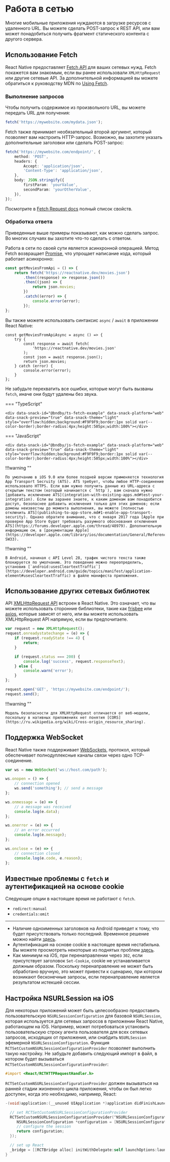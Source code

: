 # Работа в сетью

Многие мобильные приложения нуждаются в загрузке ресурсов с удаленного URL. Вы можете сделать POST-запрос к REST API, или вам может понадобиться получить фрагмент статического контента с другого сервера.

## Использование Fetch

React Native предоставляет [Fetch API](https://developer.mozilla.org/docs/Web/API/Fetch_API) для ваших сетевых нужд. Fetch покажется вам знакомым, если вы ранее использовали `XMLHttpRequest` или другие сетевые API. За дополнительной информацией вы можете обратиться к руководству MDN по [Using Fetch](https://developer.mozilla.org/docs/Web/API/Fetch_API/Using_Fetch).

### Выполнение запросов

Чтобы получить содержимое из произвольного URL, вы можете передать URL для получения:

```ts
fetch('https://mywebsite.com/mydata.json');
```

Fetch также принимает необязательный второй аргумент, который позволяет вам настроить HTTP-запрос. Возможно, вы захотите указать дополнительные заголовки или сделать POST-запрос:

```ts
fetch('https://mywebsite.com/endpoint/', {
    method: 'POST',
    headers: {
        Accept: 'application/json',
        'Content-Type': 'application/json',
    },
    body: JSON.stringify({
        firstParam: 'yourValue',
        secondParam: 'yourOtherValue',
    }),
});
```

Посмотрите в [Fetch Request docs](https://developer.mozilla.org/docs/Web/API/Request) полный список свойств.

### Обработка ответа

Приведенные выше примеры показывают, как можно сделать запрос. Во многих случаях вы захотите что-то сделать с ответом.

Работа в сети по своей сути является асинхронной операцией. Метод Fetch возвращает [Promise](https://developer.mozilla.org/docs/Web/JavaScript/Reference/Global_Objects/Promise), что упрощает написание кода, который работает асинхронно:

```ts
const getMoviesFromApi = () => {
    return fetch('https://reactnative.dev/movies.json')
        .then((response) => response.json())
        .then((json) => {
            return json.movies;
        })
        .catch((error) => {
            console.error(error);
        });
};
```

Вы также можете использовать синтаксис `async` / `await` в приложении React Native:

```tsx
const getMoviesFromApiAsync = async () => {
    try {
        const response = await fetch(
            'https://reactnative.dev/movies.json'
        );
        const json = await response.json();
        return json.movies;
    } catch (error) {
        console.error(error);
    }
};
```

Не забудьте перехватить все ошибки, которые могут быть вызваны `fetch`, иначе они будут удалены без звука.

=== "TypeScript"

    <div data-snack-id="@bndby/ts-fetch-example" data-snack-platform="web" data-snack-preview="true" data-snack-theme="light" style="overflow:hidden;background:#F9F9F9;border:1px solid var(--color-border);border-radius:4px;height:505px;width:100%"></div>

=== "JavaScript"

    <div data-snack-id="@bndby/js-fetch-example" data-snack-platform="web" data-snack-preview="true" data-snack-theme="light" style="overflow:hidden;background:#F9F9F9;border:1px solid var(--color-border);border-radius:4px;height:505px;width:100%"></div>

!!!warning ""

    По умолчанию в iOS 9.0 или более поздней версии применяется технология App Transport Secruity (ATS). ATS требует, чтобы любое HTTP-соединение использовало HTTPS. Если вам нужно получить данные из URL-адреса с открытым текстом (который начинается с `http`), вам сначала нужно [добавить исключение ATS](integration-with-existing-apps.md#test-your-integration). Если вы заранее знаете, к каким доменам вам понадобится доступ, безопаснее добавить исключения только для этих доменов; если домены неизвестны до момента выполнения, вы можете [полностью отключить ATS](publishing-to-app-store.md#1-enable-app-transport-security). Однако обратите внимание, что с января 2017 года [Apple при проверке App Store будет требовать разумного обоснования отключения ATS](https://forums.developer.apple.com/thread/48979). Дополнительную информацию см. в [документации Apple](https://developer.apple.com/library/ios/documentation/General/Reference/InfoPlistKeyReference/Articles/CocoaKeys.html#//apple_ref/doc/uid/TP40009251-SW33).

!!!warning ""

    В Android, начиная с API Level 28, трафик чистого текста также блокируется по умолчанию. Это поведение можно переопределить, установив [`android:usesCleartextTraffic`](https://developer.android.com/guide/topics/manifest/application-element#usesCleartextTraffic) в файле манифеста приложения.

## Использование других сетевых библиотек

API [XMLHttpRequest API](https://developer.mozilla.org/docs/Web/API/XMLHttpRequest) встроен в React Native. Это означает, что вы можете использовать сторонние библиотеки, такие как [frisbee](https://github.com/niftylettuce/frisbee) или [axios](https://github.com/axios/axios), которые зависят от него, или вы можете использовать XMLHttpRequest API напрямую, если вы предпочитаете.

```ts
var request = new XMLHttpRequest();
request.onreadystatechange = (e) => {
    if (request.readyState !== 4) {
        return;
    }

    if (request.status === 200) {
        console.log('success', request.responseText);
    } else {
        console.warn('error');
    }
};

request.open('GET', 'https://mywebsite.com/endpoint/');
request.send();
```

!!!warning ""

    Модель безопасности для XMLHttpRequest отличается от веб-модели, поскольку в нативных приложениях нет понятия [CORS](https://ru.wikipedia.org/wiki/Cross-origin_resource_sharing).

## Поддержка WebSocket

React Native также поддерживает [WebSockets](https://developer.mozilla.org/docs/Web/API/WebSocket), протокол, который обеспечивает полнодуплексные каналы связи через одно TCP-соединение.

```ts
var ws = new WebSocket('ws://host.com/path');

ws.onopen = () => {
    // connection opened
    ws.send('something'); // send a message
};

ws.onmessage = (e) => {
    // a message was received
    console.log(e.data);
};

ws.onerror = (e) => {
    // an error occurred
    console.log(e.message);
};

ws.onclose = (e) => {
    // connection closed
    console.log(e.code, e.reason);
};
```

## Известные проблемы с `fetch` и аутентификацией на основе cookie

Следующие опции в настоящее время не работают с `fetch`.

-   `redirect:manual`
-   `credentials:omit`

---

-   Наличие одноименных заголовков на Android приведет к тому, что будет присутствовать только последний. Временное решение можно найти [здесь](https://github.com/facebook/react-native/issues/18837#issuecomment-398779994).
-   Аутентификация на основе cookie в настоящее время нестабильна. Вы можете просмотреть некоторые из поднятых проблем [здесь](https://github.com/facebook/react-native/issues/23185).
-   Как минимум на iOS, при перенаправлении через `302`, если присутствует заголовок `Set-Cookie`, cookie не устанавливается должным образом. Поскольку перенаправление не может быть обработано вручную, это может привести к сценарию, при котором возникают бесконечные запросы, если перенаправление является результатом истекшей сессии.

## Настройка NSURLSession на iOS

Для некоторых приложений может быть целесообразно предоставить пользовательскую `NSURLSessionConfiguration` для базовой `NSURLSession`, которая используется для сетевых запросов в приложении React Native, работающем на iOS. Например, может потребоваться установить пользовательскую строку агента пользователя для всех сетевых запросов, исходящих от приложения, или снабдить `NSURLSession` эфемерной `NSURLSessionConfiguration`. Функция `RCTSetCustomNSURLSessionConfigurationProvider` позволяет выполнить такую настройку. Не забудьте добавить следующий импорт в файл, в котором будет вызываться `RCTSetCustomNSURLSessionConfigurationProvider`:

```objectivec
#import <React/RCTHTTPRequestHandler.h>
```

`RCTSetCustomNSURLSessionConfigurationProvider` должен вызываться на ранней стадии жизненного цикла приложения, чтобы он был легко доступен, когда это необходимо, например, React:

```objectivec
-(void)application:(__unused UIApplication *)application didFinishLaunchingWithOptions:(NSDictionary *)launchOptions {

  // set RCTSetCustomNSURLSessionConfigurationProvider
  RCTSetCustomNSURLSessionConfigurationProvider(^NSURLSessionConfiguration *{
     NSURLSessionConfiguration *configuration = [NSURLSessionConfiguration defaultSessionConfiguration];
     // configure the session
     return configuration;
  });

  // set up React
  _bridge = [[RCTBridge alloc] initWithDelegate:self launchOptions:launchOptions];
}
```
